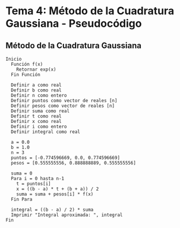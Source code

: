 # Tema 4: Método de la Cuadratura Gaussiana - Pseudocódigo
## Método de la Cuadratura Gaussiana
    Inicio
      Función f(x)
        Retornar exp(x)
      Fin Función
    
      Definir a como real
      Definir b como real
      Definir n como entero
      Definir puntos como vector de reales [n]
      Definir pesos como vector de reales [n]
      Definir suma como real
      Definir t como real
      Definir x como real
      Definir i como entero
      Definir integral como real
    
      a = 0.0
      b = 1.0
      n = 3
      puntos = [-0.774596669, 0.0, 0.774596669]
      pesos = [0.555555556, 0.888888889, 0.555555556]
    
      suma = 0
      Para i = 0 hasta n-1
        t = puntos[i]
        x = ((b - a) * t + (b + a)) / 2
        suma = suma + pesos[i] * f(x)
      Fin Para
    
      integral = ((b - a) / 2) * suma
      Imprimir "Integral aproximada: ", integral
    Fin
